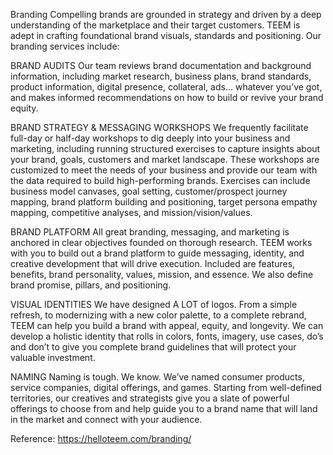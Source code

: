 Branding
Compelling brands are grounded in strategy and driven by a deep understanding of the marketplace and their target customers.  TEEM is adept in crafting foundational brand visuals, standards and positioning. Our branding services include:

BRAND AUDITS
Our team reviews brand documentation and background information, including market research, business plans, brand standards, product information, digital presence, collateral, ads… whatever you’ve got, and makes informed recommendations on how to build or revive your brand equity.

BRAND STRATEGY & MESSAGING WORKSHOPS
We frequently facilitate full-day or half-day workshops to dig deeply into your business and marketing, including running structured exercises to capture insights about your brand, goals, customers and market landscape. These workshops are customized to meet the needs of your business and provide our team with the data required to build high-performing brands.  Exercises can include business model canvases, goal setting, customer/prospect journey mapping, brand platform building and positioning, target persona empathy mapping, competitive analyses, and mission/vision/values.

BRAND PLATFORM
All great branding, messaging, and marketing is anchored in clear objectives founded on thorough research. TEEM works with you to build out a brand platform to guide messaging, identity, and creative development that will drive execution. Included are features, benefits, brand personality, values, mission, and essence.  We also define brand promise, pillars, and positioning.

VISUAL IDENTITIES
We have designed A LOT of logos.  From a simple refresh, to modernizing with a new color palette, to a complete rebrand, TEEM can help you build a brand with appeal, equity, and longevity.  We can develop a holistic identity that rolls in colors, fonts, imagery, use cases, do’s and don’t to give you complete brand guidelines that will protect your valuable investment.

NAMING
Naming is tough.  We know. We’ve named consumer products, service companies, digital offerings, and games.  Starting from well-defined territories, our creatives and strategists give you a slate of powerful offerings to choose from and help guide you to a brand name that will land in the market and connect with your audience.


Reference: https://helloteem.com/branding/